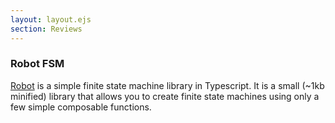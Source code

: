 ```yaml
---
layout: layout.ejs
section: Reviews
---
```

### Robot FSM

[Robot](https://thisrobot.life/) is a simple finite state machine library in Typescript. It is a small (~1kb minified) library that allows you to create finite state machines using only a few simple composable functions.